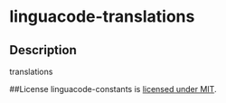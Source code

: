 # linguacode-translations

## Description
translations

##License
linguacode-constants is [licensed under MIT](https://github.com/linguacode/linguacode-constants/blob/master/LICENSE).

